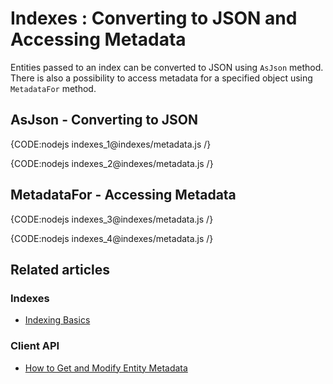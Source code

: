 # Indexes : Converting to JSON and Accessing Metadata

Entities passed to an index can be converted to JSON using `AsJson` method. There is also a possibility to access metadata for a specified object using `MetadataFor` method.

## AsJson - Converting to JSON

{CODE:nodejs indexes_1@indexes/metadata.js /}

{CODE:nodejs indexes_2@indexes/metadata.js /}

## MetadataFor - Accessing Metadata

{CODE:nodejs indexes_3@indexes/metadata.js /}

{CODE:nodejs indexes_4@indexes/metadata.js /}

## Related articles

### Indexes

- [Indexing Basics](../indexes/indexing-basics)

### Client API

- [How to Get and Modify Entity Metadata](../client-api/session/how-to/get-and-modify-entity-metadata)
